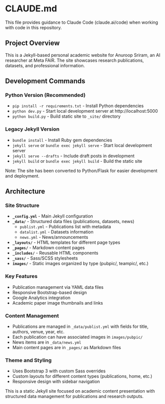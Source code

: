 # CLAUDE.md

This file provides guidance to Claude Code (claude.ai/code) when working with code in this repository.

## Project Overview

This is a Jekyll-based personal academic website for Anuroop Sriram, an AI researcher at Meta FAIR. The site showcases research publications, datasets, and professional information.

## Development Commands

### Python Version (Recommended)
- `pip install -r requirements.txt` - Install Python dependencies
- `python dev.py` - Start local development server at http://localhost:5000
- `python build.py` - Build static site to `_site/` directory

### Legacy Jekyll Version
- `bundle install` - Install Ruby gem dependencies
- `jekyll serve` or `bundle exec jekyll serve` - Start local development server
- `jekyll serve --drafts` - Include draft posts in development
- `jekyll build` or `bundle exec jekyll build` - Build the static site

Note: The site has been converted to Python/Flask for easier development and deployment.

## Architecture

### Site Structure
- **`_config.yml`** - Main Jekyll configuration
- **`_data/`** - Structured data files (publications, datasets, news)
  - `publist.yml` - Publications list with metadata
  - `datalist.yml` - Datasets information  
  - `news.yml` - News/announcements
- **`_layouts/`** - HTML templates for different page types
- **`_pages/`** - Markdown content pages
- **`_includes/`** - Reusable HTML components
- **`_sass/`** - Sass/SCSS stylesheets
- **`images/`** - Static images organized by type (pubpic/, teampic/, etc.)

### Key Features
- Publication management via YAML data files
- Responsive Bootstrap-based design
- Google Analytics integration
- Academic paper image thumbnails and links

### Content Management
- Publications are managed in `_data/publist.yml` with fields for title, authors, venue, year, etc.
- Each publication can have associated images in `images/pubpic/`
- News items are in `_data/news.yml`
- Main content pages are in `_pages/` as Markdown files

### Theme and Styling
- Uses Bootstrap 3 with custom Sass overrides
- Custom layouts for different content types (publications, home, etc.)
- Responsive design with sidebar navigation

This is a static Jekyll site focused on academic content presentation with structured data management for publications and research outputs.